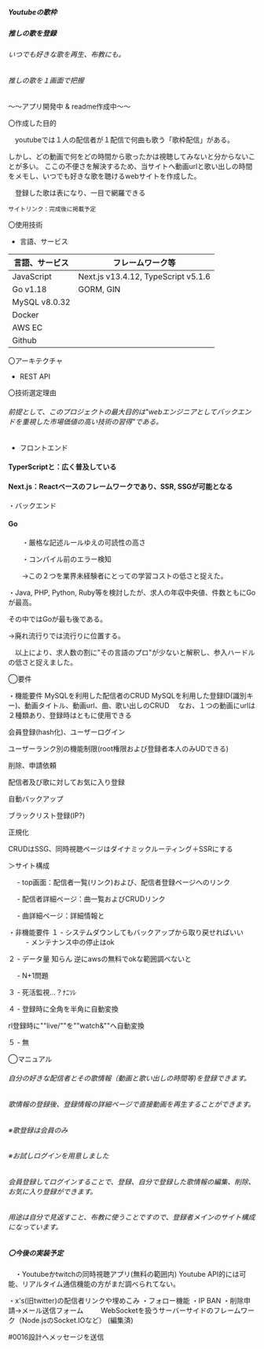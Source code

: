 ##### Youtubeの歌枠
##### 推しの歌を登録
###### いつでも好きな歌を再生、布教にも。
###### 推しの歌を１画面で把握

～～アプリ開発中 & readme作成中～～


〇作成した目的

　youtubeでは１人の配信者が１配信で何曲も歌う「歌枠配信」がある。
 
しかし、どの動画で何をどの時間から歌ったかは視聴してみないと分からないことが多い。
ここの不便さを解決するため、当サイトへ動画urlと歌い出しの時間をメモし、いつでも好きな歌を聴けるwebサイトを作成した。

　登録した歌は表になり、一目で網羅できる
 
    サイトリンク：完成後に掲載予定

〇使用技術

- 言語、サービス


| 言語、サービス  | フレームワーク等 |
| ------------- | ------------- |
| JavaScript  | Next.js v13.4.12, TypeScript v5.1.6  |
| Go v1.18  | GORM, GIN  |
|MySQL v8.0.32| |
| Docker | |
| AWS EC | |
| Github | |


〇アーキテクチャ
 - REST API

〇技術選定理由

###### 前提として、このプロジェクトの最大目的は"webエンジニアとしてバックエンドを重視した市場価値の高い技術の習得"である。
 
- フロントエンド
 
#### TyperScriptと：広く普及している
 
#### Next.js：Reactベースのフレームワークであり、SSR, SSGが可能となる 
 ・バックエンド
 
#### Go

　　・厳格な記述ルールゆえの可読性の高さ
  
　　・コンパイル前のエラー検知
  
　　→この２つを業界未経験者にとっての学習コストの低さと捉えた。
  
・Java, PHP, Python, Ruby等を検討したが、求人の年収中央値、件数ともにGoが最高。

その中ではGoが最も後である。

→廃れ流行りでは流行りに位置する。

　以上により、求人数の割に"その言語のプロ"が少ないと解釈し、参入ハードルの低さと捉えました。
 

◯要件

・機能要件
MySQLを利用した配信者のCRUD
MySQLを利用した登録ID(識別キー)、動画タイトル、動画url、曲、歌い出しのCRUD
 　なお、１つの動画にurlは２種類あり、登録時はともに使用できる

会員登録(hash化)、ユーザーログイン

 
ユーザーランク別の機能制限(root権限および登録者本人のみUDできる)

 
削除、申請依頼

 
配信者及び歌に対してお気に入り登録

 
自動バックアップ

 
ブラックリスト登録(IP?)

 
正規化

CRUDはSSG、同時視聴ページはダイナミックルーティング＋SSRにする 

＞サイト構成

　 - top画面：配信者一覧(リンク)および、配信者登録ページへのリンク

　 - 配信者詳細ページ：曲一覧およびCRUDリンク

　 - 曲詳細ページ：詳細情報と

・非機能要件
  １ - システムダウンしてもバックアップから取り戻せればいい
　
  　 - メンテナンス中の停止はok

  ２  - データ量 知らん 逆にawsの無料でokな範囲調べないと

   　 - N+1問題

 ３  - 死活監視…？ﾅﾆｿﾚ
 
 ４  - 登録時に全角を半角に自動変換
 
    
rl登録時に""live/""を""watch&""へ自動変換

５  - 無

◯マニュアル
  ###### 自分の好きな配信者とその歌情報（動画と歌い出しの時間等)を登録できます。

###### 歌情報の登録後、登録情報の詳細ページで直接動画を再生することができます。


###### ※歌登録は会員のみ

###### ※お試しログインを用意しました
 
###### 会員登録してログインすることで、登録、自分で登録した歌情報の編集、削除、お気に入り登録ができます。
 

 
 ###### 用途は自分で見返すこと、布教に使うことですので、登録者メインのサイト構成になっています。

##### 〇今後の実装予定

　・Youtubeかtwitchの同時視聴アプリ(無料の範囲内)
    Youtube API的には可能、リアルタイム通信機能の方がまだ調べられてない。

  ・x's(旧twitter)の配信者リンクや埋めこみ
  ・フォロー機能
  ・IP BAN
  ・削除申請→メール送信フォーム
　
　WebSocketを扱うサーバーサイドのフレームワーク（Node.jsのSocket.IOなど） (編集済)

#0016設計へメッセージを送信
